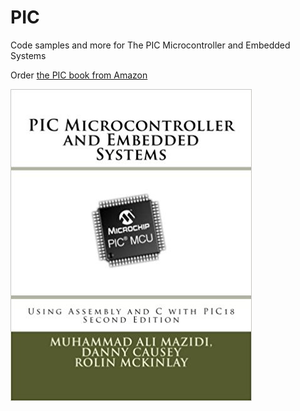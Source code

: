 # PIC
Code samples and more for The PIC Microcontroller and Embedded Systems

Order [the PIC book from Amazon](https://www.amazon.com/PIC-Microcontroller-Embedded-Systems-Assembly/dp/099792599X/ref=sr_1_3?s=books&ie=UTF8&qid=1472418559&sr=1-3&keywords=Mazidi)



![PIC Book](pic.jpg)
